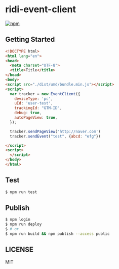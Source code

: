 # ridi-event-client

[![npm](https://img.shields.io/npm/v/@ridi/ridi-event-client.svg)](https://www.npmjs.com/package/@ridi/ridi-event-client)

## Getting Started

```html
<!DOCTYPE html>
<html lang="en">
<head>
  <meta charset="UTF-8">
  <title>Title</title>
</head>
<body>
<script src="./dist/umd/bundle.min.js"></script>
<script>
  var tracker = new EventClient({
    deviceType: 'pc',
    uId: 'user-test',
    trackingId: "GTM-ID",
    debug: true,
    autoPageView: true,
  });

  tracker.sendPageView('http://naver.com')
  tracker.sendEvent("test", {abcd: "efg"})

</script>
<script>
  </script>
</body>
</html>
```

## Test

```bash
$ npm run test
```

## Publish

```bash
$ npm login
$ npm run deploy
$ # or
$ npm run build && npm publish --access public
```

## LICENSE

MIT

